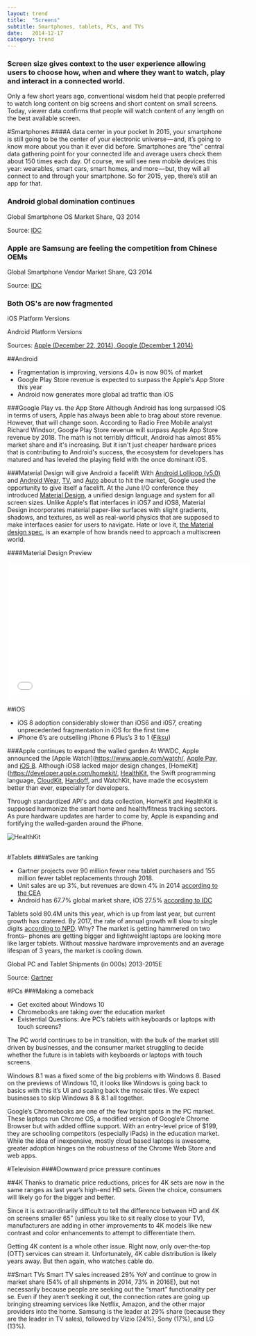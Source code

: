 ```yaml
---
layout: trend
title:  "Screens"
subtitle: Smartphones, tablets, PCs, and TVs
date:   2014-12-17
category: trend
---
```


<!-- 
> We're just now starting to live in the world where everybody has a supercomputer in their pocket and everybody's connected. And so we're just starting to see the implications of that.   
>--[Marc Andreessen](http://www.wsj.com/articles/SB10001424052702303640604579298330921690014)
 -->
<section>
	<h3>Screen size gives context to the user experience allowing users to choose how, when and where they want to watch, play and interact in a connected world.</h3>

<p>Only a few short years ago, conventional wisdom held that people preferred to watch long content on big screens and short content on small screens. Today, viewer data confirms that people will watch content of any length on the best available screen.</p>
</section>
#Smartphones
####A data center in your pocket
In 2015, your smartphone is still going to be the center of your electronic universe — and, it’s going to know more about you than it ever did before. Smartphones are “the” central data gathering point for your connected life and average users check them about 150 times each day. Of course, we will see new mobile devices this year: wearables, smart cars, smart homes, and more — but, they will all connect to and through your smartphone. So for 2015, yep, there’s still an app for that.




<!-- ##Android Global Domination continues
2014 was big for Android and we expect 2015 to be no different. With almost 85% global market share, new developer tools, and improved OS versioning, companies aiming for the mass market are now opting for "Android first" strategies. 

 -->
<section>
<h3>Android global domination continues</h3>
<p class="text-muted">Global Smartphone OS Market Share, Q3 2014</p>
<div id="smartphoneOSmkt" style="chart chart-line"></div>
<div class="source pull-right">Source: <a href="http://www.idc.com/prodserv/smartphone-os-market-share.jsp">IDC</a></div>
</section>
<section>
<h3>Apple are Samsung are feeling the competition from Chinese OEMs</h3>
<p class="text-muted">Global Smartphone Vendor Market Share, Q3 2014</p>
<div id="smartphoneVendormkt" style="chart chart-line"></div>
<div class="source pull-right">Source: <a href="http://www.idc.com/prodserv/smartphone-os-market-share.jsp">IDC</a></div>
</section>
<section>
<div class="grid">
	<h3>Both OS's are now fragmented</h3>
	<div class="col-1-2-xs"><p class="text-muted">iOS Platform Versions</p><div id="iosversions" style="chart chart-donut"></div></div>
	<div class="col-1-2-xs"><p class="text-muted">Android Platform Versions</p>
<div id="androidversions" style="chart chart-donut"></div>
	</div>
	<div class="source pull-right">Sources: <a href="https://developer.apple.com/support/appstore/">Apple (December 22, 2014), </a><a href="http://developer.android.com/about/dashboards/index.html?utm_content=buffer07ca2&utm_source=buffer&utm_medium=twitter&utm_campaign=Buffer">Google (December 1,2014)</a>
</div>
</section>


##Android 
- Fragmentation is improving, versions 4.0+ is now 90% of market
- Google Play Store revenue is expected to surpass the Apple's App Store this year
- Android now generates more global ad traffic than iOS

###Google Play vs. the App Store
Although Android has long surpassed iOS in terms of users, Apple has always been able to brag about store revenue. However, that will change soon. According to Radio Free Mobile analyst Richard Windsor, Google Play Store revenue will surpass Apple App Store revenue by 2018. The math is not terribly difficult, Android has almost 85% market share and it's increasing. But it isn't just cheaper hardware prices that is contributing to Android's success, the ecosystem for developers has matured and has leveled the playing field with the once dominant iOS.

###Material Design will give Android a facelift
With [Android Lollipop (v5.0)](https://www.android.com/versions/lollipop-5-0/) and [Android Wear](https://www.android.com/wear/), [TV](https://www.android.com/tv/), and [Auto](https://www.android.com/auto/) about to hit the market, Google used the opportunity to give itself a facelift. At the June I/O conference they introduced [Material Design](http://www.google.com/design/), a unified design language and system for all screen sizes. Unlike Apple's flat interfaces in iOS7 and iOS8, Material Design incorporates material paper-like surfaces with slight gradients, shadows, and textures, as well as real-world physics that are supposed to make interfaces easier for users to navigate. Hate or love it, [the Material design spec](http://www.google.com/design/spec/material-design/introduction.html), is an example of how brands need to approach a multiscreen world. 

####Material Design Preview
<div class="embed-responsive embed-responsive-16by9">
<iframe class="embed-resposive-item" width="560" height="315" src="//www.youtube.com/embed/Q8TXgCzxEnw" frameborder="0" allowfullscreen></iframe>
</div>

##iOS
- iOS 8 adoption considerably slower than iOS6 and i0S7, creating unprecedented fragmentation in iOS for the first time
- iPhone 6’s are outselling iPhone 6 Plus’s 3 to 1 ([Fiksu](http://9to5mac.com/2014/10/06/ios-8-lagging-adoption-iphone-6-uptake/))

###Apple continues to expand the walled garden
At WWDC, Apple announced the [Apple Watch](https://www.apple.com/watch/, [Apple Pay](https://www.apple.com/apple-pay/), and [iOS 8](https://www.apple.com/ios/whats-new/design/). Although iOS8 lacked major design changes, [HomeKit](https://developer.apple.com/homekit/, [HealthKit](https://www.apple.com/ios/whats-new/health/), the Swift programming language, [CloudKit](https://developer.apple.com/icloud/index.html), [Handoff](https://www.apple.com/ios/whats-new/continuity/), and WatchKit, have made the ecosystem better than ever, especially for developers.

Through standardized API's and data collection, HomeKit and HealthKit is supposed harmonize the smart home and health/fitness tracking sectors. As pure hardware updates are harder to come by, Apple is expanding and fortifying the walled-garden around the iPhone. 

[HealthKit]:/img/HealthKit-HomeKit.png

![HealthKit]

##


#Tablets
####Sales are tanking
- Gartner projects over 90 million fewer new tablet purchasers and 155 million fewer tablet replacements through 2018. 
- Unit sales are up 3%, but revenues are down 4% in 2014 [according to the CEA](http://www.ce.org/News/News-Releases/Press-Releases/2014/Consumer-Electronics-Industry-Revenues-to-Reach-Al.aspx)
- Android has 67.7% global market share, iOS 27.5% [according to IDC](http://www.idc.com/getdoc.jsp?containerId=prUS25267314)


Tablets sold 80.4M units this year, which is up from last year, but current growth has cratered. By 2017, the rate of annual growth will slow to single digits [according to NPD](http://blogs.wsj.com/digits/2014/07/10/tablet-shipments-decline-for-the-first-time-npd/). Why? The market is getting hammered on two fronts– phones are getting bigger and lightweight laptops are looking more like larger tablets. Without massive hardware improvements and an average lifespan of 3 years, the market is cooling down. 

<section>
<p class="text-muted">Global PC and Tablet Shipments (in 000s) 2013-2015E</p>
<div id="deviceshipments" class="chart chart--line"></div>
<div class="source pull-right">Source: <a href="http://www.gartner.com/newsroom/id/2875017">Gartner</a></div>
</section>

#PCs
###Making a comeback
- Get excited about Windows 10
- Chromebooks are taking over the education market
- Existential Questions: Are PC’s tablets with keyboards or laptops with touch screens?

The PC world continues to be in transition, with the bulk of the market still driven by businesses, and the consumer market struggling to decide whether the future is in tablets with keyboards or laptops with touch screens.

Windows 8.1 was a fixed some of the big problems with Windows 8. Based on the previews of Windows 10, it looks like Windows is going back to basics with this it’s UI and scaling back the mosaic tiles. We expect businesses to skip Windows 8 & 8.1 all together.

Google’s Chromebooks are one of the few bright spots in the PC market. These laptops run Chrome OS, a modified version of Google’e Chrome Browser but with added offline support. With an entry-level price of $199, they are schooling competitors (especially iPads) in the education market. While the idea of inexpensive, mostly cloud based laptops is awesome,  greater adoption hinges on the robustness of the Chrome Web Store and web apps. 

#Television
####Downward price pressure continues   


##4K
Thanks to dramatic price reductions, prices for 4K sets are now in the same ranges as last year’s high-end HD sets. Given the choice, consumers will likely go for the bigger and better.

Since it is extraordinarily difficult to tell the difference between HD and 4K on screens smaller 65” (unless you like to sit really close to your TV), manufacturers are adding in other improvements to 4K models like new contrast and color enhancements to attempt to differentiate them. 

Getting 4K content is a whole other issue. Right now, only over-the-top (OTT) services can stream it. Unfortunately, 4K cable distribution is likely years away. But then again, who watches cable do. 

##Smart TVs
Smart TV  sales increased 29% YoY and continue to grow in market share (54% of all shipments in 2014, 73% in 2016E), but not necessarily because people are seeking out the “smart” functionality per se. Even if they aren’t seeking it out, the connection rates are going up bringing streaming services like Netflix, Amazon, and the other major providers into the home. Samsung is the leader at 29% share (because they are the leader in TV sales), followed by Vizio (24%), Sony (17%), and LG (13%).


